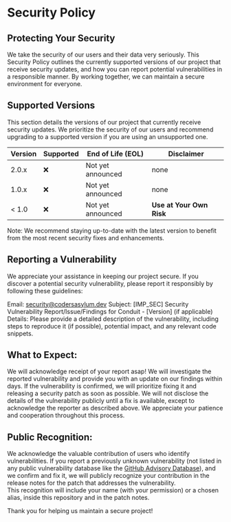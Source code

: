 # Security Policy

## Protecting Your Security

We take the security of our users and their data very seriously. 
This Security Policy outlines the currently supported versions of our project that receive security updates, and how you can report potential vulnerabilities in a responsible manner. 
By working together, we can maintain a secure environment for everyone.


## Supported Versions
This section details the versions of our project that currently receive security updates. 
We prioritize the security of our users and recommend upgrading to a supported version if you are using an unsupported one.


| Version | Supported          | End of Life (EOL)  | Disclaimer                                                               |
| ------- | ------------------ | ------------------ | -------------------------------------------------------------------------|
| 2.0.x   | :x:                | Not yet announced  | none                                                                     |
| 1.0.x   | :x:                | Not yet announced  | none                                                                     |
| < 1.0   | :x:                | Not yet announced  | **Use at Your Own Risk**                                                 |

Note: We recommend staying up-to-date with the latest version to benefit from the most recent security fixes and enhancements.

## Reporting a Vulnerability
We appreciate your assistance in keeping our project secure. If you discover a potential security vulnerability, please report it responsibly by following these guidelines:

Email: security@codersasylum.dev
Subject: [IMP_SEC] Security Vulnerability Report/Issue/Findings for Conduit - [Version] (if applicable)
Details: Please provide a detailed description of the vulnerability, including steps to reproduce it (if possible), potential impact, and any relevant code snippets.

## What to Expect:

We will acknowledge receipt of your report asap!
We will investigate the reported vulnerability and provide you with an update on our findings within days.
If the vulnerability is confirmed, we will prioritize fixing it and releasing a security patch as soon as possible.
We will not disclose the details of the vulnerability publicly until a fix is available, except to acknowledge the reporter as described above.
We appreciate your patience and cooperation throughout this process.

## Public Recognition:

We acknowledge the valuable contribution of users who identify vulnerabilities. 
If you report a previously unknown vulnerability (not listed in any public vulnerability database like the [GitHub Advisory Database](https://github.com/advisories)), 
and we confirm and fix it, we will publicly recognize your contribution in the release notes for the patch that addresses the vulnerability.  
This recognition will include your name (with your permission) or a chosen alias, inside this repository and in the patch notes.


Thank you for helping us maintain a secure project!
